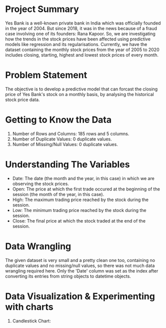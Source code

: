 <h1> Project Summary </h1>

Yes Bank is a well-known private bank in India which was officially founded in the year of 2004. But since 2018, it was in the news because of a fraud case involving one of its founders: Rana Kapoor. So, we are investigating how the trends in the stock prices have been affected using predictive models like regression and its regularisations. Currently, we have the dataset containing the monthly stock prices from the year of 2005 to 2020 includes closing, starting, highest and lowest stock prices of every month.


<h1> Problem Statement </h1>

The objective is to develop a predictive model that can forcast the closing price of Yes Bank's stock on a monthly basis, by analysing the historical stock price data.

<h1> Getting to Know the Data </h1>

1. Number of Rows and Columns: 185 rows and 5 columns.
2. Number of Duplicate Values: 0 duplicate values.
3. Number of Missing/Null Values: 0 duplicate values.


<h1> Understanding The Variables </h1>

- Date: The date (the month and the year, in this case) in which we are observing the stock prices.
- Open: The price at which the first trade occured at the beginning of the session (the month of the year, in this case).
- High: The maximum trading price reached by the stock during the session.
- Low: The minimum trading price reached by the stock during the session.
- Close: The final price at which the stock traded at the end of the session.


<h1> Data Wrangling </h1>

The given dataset is very small and a pretty clean one too, containing no duplicate values and no missing/null values, so there was not much data wrangling required here. Only the 'Date' column was set as the index after converting its entries from string objects to datetime objects.


<h1> Data Visualization & Experimenting with charts </h1>

1. Candlestick Chart: 
